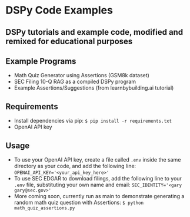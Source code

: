 # DSPy Code Examples
## DSPy tutorials and example code, modified and remixed for educational purposes


## Example Programs

- Math Quiz Generator using Assertions (GSM8k dataset)
- SEC Filing 10-Q RAG as a compiled DSPy program
- Example Assertions/Suggestions (from learnbybuilding.ai tutorial)

## Requirements

- Install dependencies via pip: ```$ pip install -r requirements.txt```
- OpenAI API key

## Usage
- To use your OpenAI API key, create a file called `.env` inside the same directory as your code, and add the following line: ```OPENAI_API_KEY='<your_api_key_here>'```
- To use SEC EDGAR to download filings, add the following line to your `.env` file, substituting your own name and email: ```SEC_IDENTITY='<gary gary@sec.gov>'```
- More coming soon, currently run as main to demonstrate generating a random math quiz question with Assertions:
```$ python math_quiz_assertions.py```
